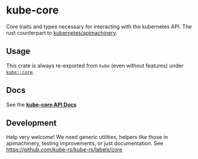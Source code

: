 # kube-core
Core traits and types necessary for interacting with the kubernetes API.
The rust counterpart to [kubernetes/apimachinery](https://github.com/kubernetes/apimachinery).

## Usage
This crate is always re-exported from `kube` (even without features) under [`kube::core`](https://docs.rs/kube/*/kube/core/index.html).

## Docs
See the **[kube-core API Docs](https://docs.rs/kube-core/)**

## Development
Help very welcome! We need generic utilities, helpers like those in apimachinery, testing improvements, or just documentation. See https://github.com/kube-rs/kube-rs/labels/core
